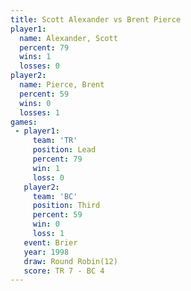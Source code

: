 ```yaml
---
title: Scott Alexander vs Brent Pierce
player1:                
  name: Alexander, Scott
  percent: 79           
  wins: 1               
  losses: 0             
player2:                
  name: Pierce, Brent   
  percent: 59           
  wins: 0               
  losses: 1             
games:
 - player1:        
     team: 'TR'    
     position: Lead
     percent: 79   
     win: 1        
     loss: 0       
   player2:         
     team: 'BC'     
     position: Third
     percent: 59    
     win: 0         
     loss: 1        
   event: Brier         
   year: 1998           
   draw: Round Robin(12)
   score: TR 7 - BC 4   
---
```

